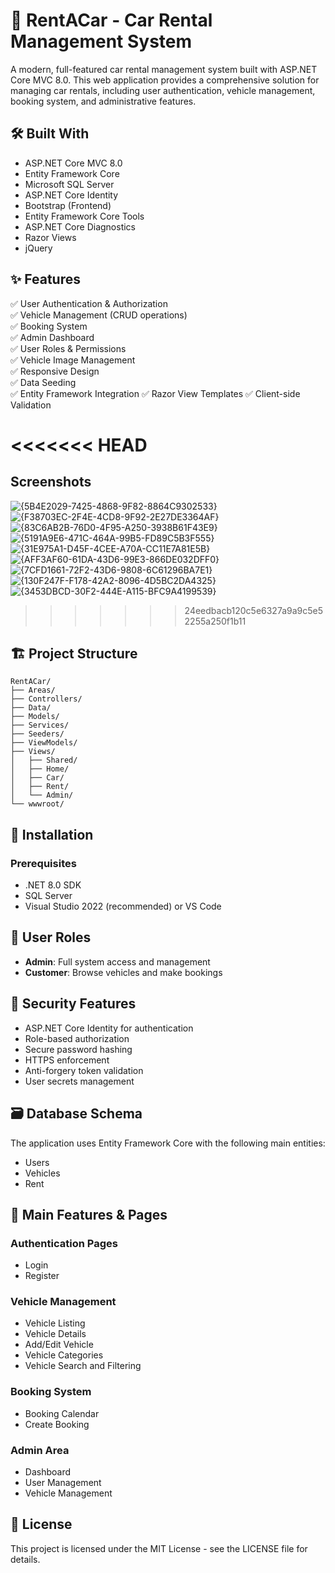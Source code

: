 # 🚗 RentACar - Car Rental Management System

A modern, full-featured car rental management system built with ASP.NET Core MVC 8.0. This web application provides a comprehensive solution for managing car rentals, including user authentication, vehicle management, booking system, and administrative features.

## 🛠️ Built With

- ASP.NET Core MVC 8.0
- Entity Framework Core
- Microsoft SQL Server
- ASP.NET Core Identity
- Bootstrap (Frontend)
- Entity Framework Core Tools
- ASP.NET Core Diagnostics
- Razor Views
- jQuery

## ✨ Features

✅ User Authentication & Authorization  
✅ Vehicle Management (CRUD operations)  
✅ Booking System  
✅ Admin Dashboard  
✅ User Roles & Permissions  
✅ Vehicle Image Management  
✅ Responsive Design  
✅ Data Seeding  
✅ Entity Framework Integration
✅ Razor View Templates
✅ Client-side Validation

<<<<<<< HEAD
=======
## Screenshots
![{5B4E2029-7425-4868-9F82-8864C9302533}](https://github.com/user-attachments/assets/7c2200cb-a826-4cd8-bd45-272e0145f647)
![{F38703EC-2F4E-4CD8-9F92-2E27DE3364AF}](https://github.com/user-attachments/assets/10de22d2-38b9-4ebe-8924-ec9a08c3a145)
![{83C6AB2B-76D0-4F95-A250-3938B61F43E9}](https://github.com/user-attachments/assets/16f55c59-3d23-416b-992d-6da213da01ca)
![{5191A9E6-471C-464A-99B5-FD89C5B3F555}](https://github.com/user-attachments/assets/3ed00bf7-4fdd-4385-b931-7cfabe12ad9f)
![{31E975A1-D45F-4CEE-A70A-CC11E7A81E5B}](https://github.com/user-attachments/assets/f7522028-ef5c-4e38-ad53-6ca882ab256d)
![{AFF3AF60-61DA-43D6-99E3-866DE032DFF0}](https://github.com/user-attachments/assets/e20cc318-b1f7-41af-bbe4-8a5f9bed72a4)
![{7CFD1661-72F2-43D6-9808-6C61296BA7E1}](https://github.com/user-attachments/assets/58535393-94ad-4d30-abd6-a14e2be8ae16)
![{130F247F-F178-42A2-8096-4D5BC2DA4325}](https://github.com/user-attachments/assets/3c8fa5ef-57b4-481d-a551-ebd1c01f3121)
![{3453DBCD-30F2-444E-A115-BFC9A4199539}](https://github.com/user-attachments/assets/2aec1254-3c0f-4319-a4ef-f5b1fc60fe82)


>>>>>>> 24eedbacb120c5e6327a9a9c5e52255a250f1b11
## 🏗️ Project Structure

```
RentACar/
├── Areas/
├── Controllers/
├── Data/
├── Models/
├── Services/
├── Seeders/
├── ViewModels/
├── Views/
│   ├── Shared/
│   ├── Home/
│   ├── Car/
│   ├── Rent/
│   └── Admin/
└── wwwroot/
```

## 🔧 Installation

### Prerequisites

- .NET 8.0 SDK
- SQL Server
- Visual Studio 2022 (recommended) or VS Code

## 👥 User Roles

- **Admin**: Full system access and management
- **Customer**: Browse vehicles and make bookings

## 🔐 Security Features

- ASP.NET Core Identity for authentication
- Role-based authorization
- Secure password hashing
- HTTPS enforcement
- Anti-forgery token validation
- User secrets management

## 🗃️ Database Schema

The application uses Entity Framework Core with the following main entities:

- Users
- Vehicles
- Rent

## 📱 Main Features & Pages

### Authentication Pages

- Login
- Register

### Vehicle Management

- Vehicle Listing
- Vehicle Details
- Add/Edit Vehicle
- Vehicle Categories
- Vehicle Search and Filtering

### Booking System

- Booking Calendar
- Create Booking

### Admin Area

- Dashboard
- User Management
- Vehicle Management

## 📝 License

This project is licensed under the MIT License - see the LICENSE file for details.
